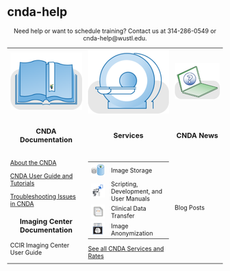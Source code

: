 # cnda-help
<p align=center>
</p>

<p align=center>
Need help or want to schedule training? Contact us at 314-286-0549 or cnda-help@wustl.edu.
</p>

<table border="0">
 <tr>
  <td><img src="images/cnda-dev-docs.png"></td>
  <td><img src="images/cnda-services-scanner.png"></td>
  <td><img src="images/cnda-user-help.png"></td>
 </tr>
 <tr>
  <td><h3 align="center">CNDA Documentation</h3></td>
  <td><h3 align="center">Services</h3></td>
  <td><h3 align="center">CNDA News</h3></td>
 </tr>
 <tr>
  <td><p><a href="About_the_CNDA">About the CNDA</a></p>
      <p><a href="CNDA_User_Guide_and_Tutorials/CNDA_User_Guide_and_Tutorials">CNDA User Guide and Tutorials</a></p>
      <p><a href="Troubleshooting_Issues_in_CNDA/Troubleshooting_Issues_in_CNDA">Troubleshooting Issues in CNDA</a></p>
      <h3 align="center">Imaging Center Documentation</h3>
      <p>CCIR Imaging Center User Guide</p>
  </td>
  <td>
   <table>
    <tr>
     <td><img src="images/cnda-service-data-hosting.png"></td>
     <td>Image Storage</td>
    </tr>
    <tr>
     <td><img src="images/cnda-service-development.png"></td>
     <td>Scripting, Development, and User Manuals</td>
    </tr>
    <tr>
     <td><img src="images/cnda-service-clinical-data.png"></td>
     <td>Clinical Data Transfer</td>
    </tr>
    <tr>
     <td><img src="images/cnda-service-anonymization.png"></td>
     <td>Image Anonymization</td>
    </tr>
   </table>
   <a href="CNDA_Services_and_Rates">See all CNDA Services and Rates</a>
  </td>
  <td>Blog Posts</td>
 </tr>



</table>
